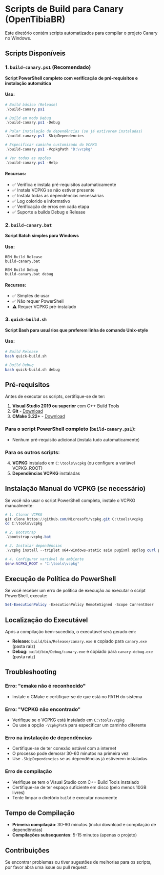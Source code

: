 # Scripts de Build para Canary (OpenTibiaBR)

Este diretório contém scripts automatizados para compilar o projeto Canary no Windows.

## Scripts Disponíveis

### 1. `build-canary.ps1` (Recomendado)
**Script PowerShell completo com verificação de pré-requisitos e instalação automática**

#### Uso:
```powershell
# Build básico (Release)
.\build-canary.ps1

# Build em modo Debug
.\build-canary.ps1 -Debug

# Pular instalação de dependências (se já estiverem instaladas)
.\build-canary.ps1 -SkipDependencies

# Especificar caminho customizado do VCPKG
.\build-canary.ps1 -VcpkgPath "D:\vcpkg"

# Ver todas as opções
.\build-canary.ps1 -Help
```

#### Recursos:
- ✅ Verifica e instala pré-requisitos automaticamente
- ✅ Instala VCPKG se não estiver presente
- ✅ Instala todas as dependências necessárias
- ✅ Log colorido e informativo
- ✅ Verificação de erros em cada etapa
- ✅ Suporte a builds Debug e Release

### 2. `build-canary.bat`
**Script Batch simples para Windows**

#### Uso:
```batch
REM Build Release
build-canary.bat

REM Build Debug
build-canary.bat debug
```

#### Recursos:
- ✅ Simples de usar
- ✅ Não requer PowerShell
- ⚠️ Requer VCPKG pré-instalado

### 3. `quick-build.sh`
**Script Bash para usuários que preferem linha de comando Unix-style**

#### Uso:
```bash
# Build Release
bash quick-build.sh

# Build Debug
bash quick-build.sh debug
```

## Pré-requisitos

Antes de executar os scripts, certifique-se de ter:

1. **Visual Studio 2019 ou superior** com C++ Build Tools
2. **Git** - [Download](https://git-scm.com/)
3. **CMake 3.22+** - [Download](https://cmake.org/download/)

### Para o script PowerShell completo (`build-canary.ps1`):
- Nenhum pré-requisito adicional (instala tudo automaticamente)

### Para os outros scripts:
4. **VCPKG** instalado em `C:\tools\vcpkg` (ou configure a variável VCPKG_ROOT)
5. **Dependências VCPKG** instaladas

## Instalação Manual do VCPKG (se necessário)

Se você não usar o script PowerShell completo, instale o VCPKG manualmente:

```powershell
# 1. Clonar VCPKG
git clone https://github.com/Microsoft/vcpkg.git C:\tools\vcpkg
cd C:\tools\vcpkg

# 2. Bootstrap
.\bootstrap-vcpkg.bat

# 3. Instalar dependências
.\vcpkg install --triplet x64-windows-static asio pugixml spdlog curl protobuf parallel-hashmap magic-enum mio luajit libmariadb mpir abseil bshoshany-thread-pool argon2 bext-di bext-ut eventpp zlib atomic-queue opentelemetry-cpp[otlp-http,prometheus]

# 4. Configurar variável de ambiente
$env:VCPKG_ROOT = "C:\tools\vcpkg"
```

## Execução de Política do PowerShell

Se você receber um erro de política de execução ao executar o script PowerShell, execute:

```powershell
Set-ExecutionPolicy -ExecutionPolicy RemoteSigned -Scope CurrentUser
```

## Localização do Executável

Após a compilação bem-sucedida, o executável será gerado em:
- **Release**: `build/bin/Release/canary.exe` e copiado para `canary.exe` (pasta raiz)
- **Debug**: `build/bin/Debug/canary.exe` e copiado para `canary-debug.exe` (pasta raiz)

## Troubleshooting

### Erro: "cmake não é reconhecido"
- Instale o CMake e certifique-se de que está no PATH do sistema

### Erro: "VCPKG não encontrado"
- Verifique se o VCPKG está instalado em `C:\tools\vcpkg`
- Ou use a opção `-VcpkgPath` para especificar um caminho diferente

### Erro na instalação de dependências
- Certifique-se de ter conexão estável com a internet
- O processo pode demorar 30-60 minutos na primeira vez
- Use `-SkipDependencies` se as dependências já estiverem instaladas

### Erro de compilação
- Verifique se tem o Visual Studio com C++ Build Tools instalado
- Certifique-se de ter espaço suficiente em disco (pelo menos 10GB livres)
- Tente limpar o diretório `build` e executar novamente

## Tempo de Compilação

- **Primeira compilação**: 30-90 minutos (inclui download e compilação de dependências)
- **Compilações subsequentes**: 5-15 minutos (apenas o projeto)

## Contribuições

Se encontrar problemas ou tiver sugestões de melhorias para os scripts, por favor abra uma issue ou pull request.
